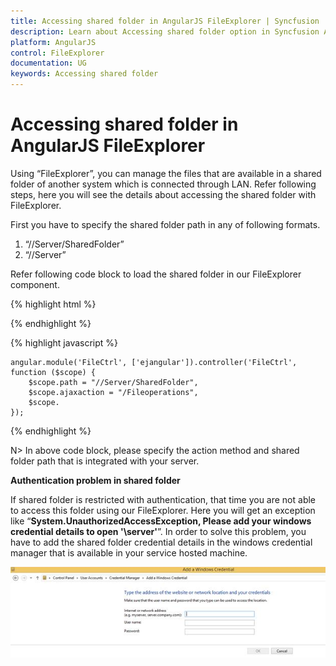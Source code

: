```yaml
---
title: Accessing shared folder in AngularJS FileExplorer | Syncfusion
description: Learn about Accessing shared folder option in Syncfusion AngularJ FileExplorer congtrol, its element,  and more.
platform: AngularJS
control: FileExplorer
documentation: UG
keywords: Accessing shared folder
---
```


# Accessing shared folder in AngularJS FileExplorer

Using “FileExplorer”, you can manage the files that are available in a shared folder of another system which is connected through LAN. Refer following steps, here you will see the details about accessing the shared folder with FileExplorer. 

First you have to specify the shared folder path in any of following formats.

1. “//Server/SharedFolder”
2. “//Server”

Refer following code block to load the shared folder in our FileExplorer component.

{% highlight html %}

<div id="fileExplorer" ej-fileexplorer e-path="path" e-ajaxaction="ajaxaction" e-layout="tile" e-width="100%" ></div>

{% endhighlight %}

{% highlight javascript %}

    angular.module('FileCtrl', ['ejangular']).controller('FileCtrl', function ($scope) {
        $scope.path = "//Server/SharedFolder",
        $scope.ajaxaction = "/Fileoperations",
        $scope.
    });

{% endhighlight %}

N> In above code block, please specify the action method and shared folder path that is integrated with your server.


**Authentication problem in shared folder**

If shared folder is restricted with authentication, that time you are not able to access this folder using our FileExplorer. Here you will get an exception like “**System.UnauthorizedAccessException, Please add your windows credential details to open '\\server\'**”. In order to solve this problem, you have to add the shared folder credential details in the windows credential manager that is available in your service hosted machine.

![AngularJS FileExplorer Accessing shared folder](Accessingsharedfolder_images/Accessingsharedfolder_img1.jpeg)

